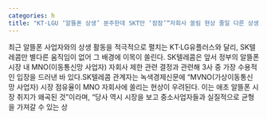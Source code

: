 ```yaml
---
categories: h
title: "KT·LGU ‘알뜰폰 상생’ 분주한데 SKT만 ‘잠잠’“자회사 쏠림 현상 줄일 다른 상생 방안 고민 중”"
---
```

최근 알뜰폰 사업자와의 상생 활동을 적극적으로 펼치는 KT·LG유플러스와 달리, SK텔레콤만 별다른 움직임이 없어 그 배경에 이목이 쏠린다. SK텔레콤은 앞서 정부의 알뜰폰 시장 내 MNO(이동통신망 사업자) 자회사 제한 관련 결정과 관련해 3사 중 가장 수용적인 입장을 드러낸 바 있다.SK텔레콤 관계자는 녹색경제신문에 “MVNO(가상이동통신망 사업자) 시장 점유율이 MNO 자회사에 쏠리는 현상이 우려된다. 이는 애초 알뜰폰 시장 취지가 왜곡된 것”이라며, “당사 역시 시장을 보고 중소사업자들과 실질적으로 균형을 가져갈 수 있는 상